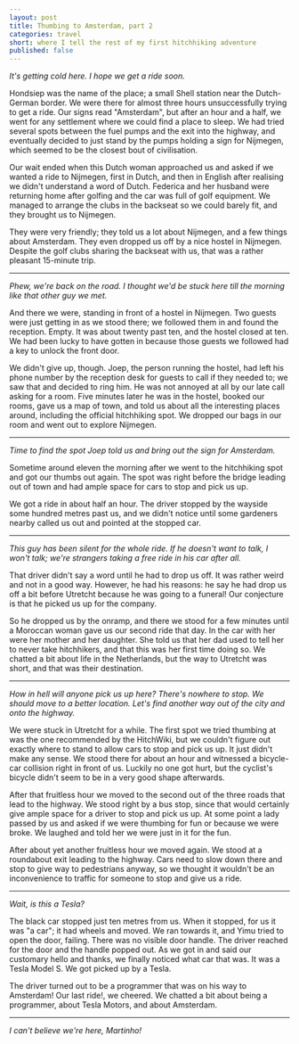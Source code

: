 ```yaml
---
layout: post
title: Thumbing to Amsterdam, part 2
categories: travel
short: where I tell the rest of my first hitchhiking adventure
published: false
---
```


*It's getting cold here. I hope we get a ride soon.*

Hondsiep was the name of the place; a small Shell station near the Dutch-German
border. We were there for almost three hours unsuccessfully trying to get a
ride. Our signs read "Amsterdam", but after an hour and a half, we went for any
settlement where we could find a place to sleep. We had tried several spots
between the fuel pumps and the exit into the highway, and eventually decided to
just stand by the pumps holding a sign for Nijmegen, which seemed to be the
closest bout of civilisation.

Our wait ended when this Dutch woman approached us and asked if we wanted a
ride to Nijmegen, first in Dutch, and then in English after realising we didn't
understand a word of Dutch. Federica and her husband were returning home after
golfing and the car was full of golf equipment. We managed to arrange the clubs
in the backseat so we could barely fit, and they brought us to Nijmegen.

They were very friendly; they told us a lot about Nijmegen, and a few things
about Amsterdam. They even dropped us off by a nice hostel in Nijmegen. Despite
the golf clubs sharing the backseat with us, that was a rather pleasant
15-minute trip.

---

*Phew, we're back on the road. I thought we'd be stuck here till the morning
like that other guy we met.*

And there we were, standing in front of a hostel in Nijmegen. Two guests were
just getting in as we stood there; we followed them in and found the reception.
Empty. It was about twenty past ten, and the hostel closed at ten. We had been
lucky to have gotten in because those guests we followed had a key to unlock the
front door.

We didn't give up, though. Joep, the person running the hostel, had left his
phone number by the reception desk for guests to call if they needed to; we saw
that and decided to ring him. He was not annoyed at all by our late call asking
for a room. Five minutes later he was in the hostel, booked our rooms, gave us a
map of town, and told us about all the interesting places around, including the
official hitchhiking spot. We dropped our bags in our room and went out to
explore Nijmegen.

---

*Time to find the spot Joep told us and bring out the sign for Amsterdam.*

Sometime around eleven the morning after we went to the hitchhiking spot and
got our thumbs out again. The spot was right before the bridge leading out of
town and had ample space for cars to stop and pick us up.

We got a ride in about half an hour. The driver stopped by the wayside some
hundred metres past us, and we didn't notice until some gardeners nearby called
us out and pointed at the stopped car.

---

*This guy has been silent for the whole ride. If he doesn't want to talk, I
won't talk; we're strangers taking a free ride in his car after all.*

That driver didn't say a word until he had to drop us off. It was rather weird
and not in a good way. However, he had his reasons: he say he had drop us off a
bit before Utretcht because he was going to a funeral! Our conjecture is that he
picked us up for the company.

So he dropped us by the onramp, and there we stood for a few minutes until a
Moroccan woman gave us our second ride that day. In the car with her were her
mother and her daughter. She told us that her dad used to tell her to never take
hitchhikers, and that this was her first time doing so. We chatted a bit about
life in the Netherlands, but the way to Utretcht was short, and that was their
destination.

---

*How in hell will anyone pick us up here? There's nowhere to stop. We should
move to a better location. Let's find another way out of the city and onto the
highway.*

We were stuck in Utretcht for a while. The first spot we tried thumbing at was
the one recommended by the HitchWiki, but we couldn't figure out exactly where
to stand to allow cars to stop and pick us up. It just didn't make any sense. We
stood there for about an hour and witnessed a bicycle-car collision right in
front of us. Luckily no one got hurt, but the cyclist's bicycle didn't seem to
be in a very good shape afterwards.

After that fruitless hour we moved to the second out of the three roads that
lead to the highway. We stood right by a bus stop, since that would certainly
give ample space for a driver to stop and pick us up. At some point a lady
passed by us and asked if we were thumbing for fun or because we were broke. We
laughed and told her we were just in it for the fun.

After about yet another fruitless hour we moved again. We stood at a roundabout
exit leading to the highway. Cars need to slow down there and stop to give way
to pedestrians anyway, so we thought it wouldn't be an inconvenience to traffic
for someone to stop and give us a ride.

---

*Wait, is this a Tesla?*

The black car stopped just ten metres from us.  When it stopped, for us it was
"a car"; it had wheels and moved.  We ran towards it, and Yimu tried to open the
door, failing. There was no visible door handle. The driver reached for the door
and the handle popped out. As we got in and said our customary hello and thanks,
we finally noticed what car that was. It was a Tesla Model S. We got picked up
by a Tesla.

The driver turned out to be a programmer that was on his way to Amsterdam! Our
last ride!, we cheered. We chatted a bit about being a programmer, about Tesla
Motors, and about Amsterdam.

---

*I can't believe we're here, Martinho!*

